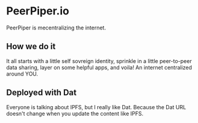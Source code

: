 # PeerPiper.io

PeerPiper is mecentralizing the internet.

## How we do it

It all starts with a little self sovreign identity, sprinkle in a little peer-to-peer data sharing,
layer on some helpful apps, and voila! An internet centralized around YOU. 

## Deployed with Dat

Everyone is talking about IPFS, but I really like Dat. Because the Dat URL doesn't change when you update the content like IPFS.

